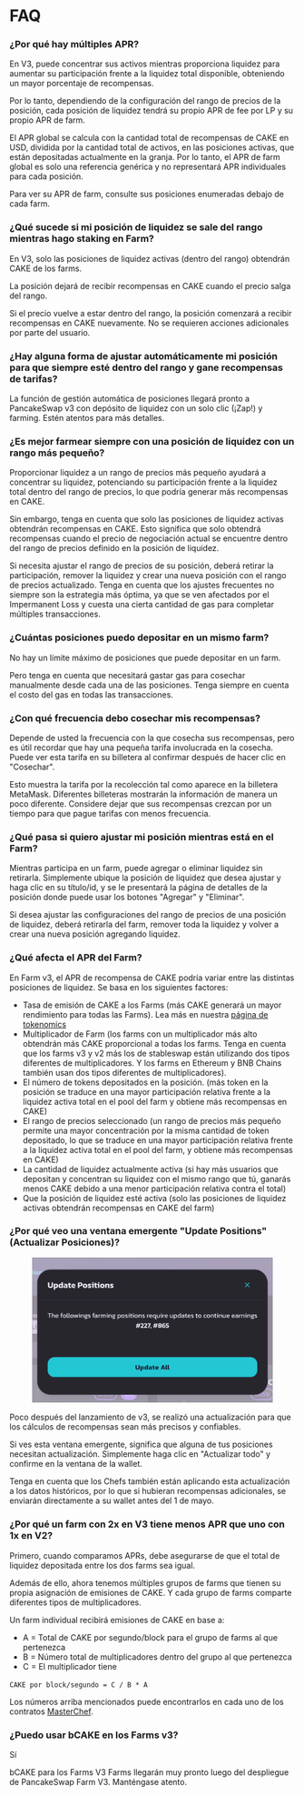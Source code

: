 # FAQ

### ¿Por qué hay múltiples APR?&#x20;

En V3, puede concentrar sus activos mientras proporciona liquidez para aumentar su participación frente a la liquidez total disponible, obteniendo un mayor porcentaje de recompensas.&#x20;

Por lo tanto, dependiendo de la configuración del rango de precios de la posición, cada posición de liquidez tendrá su propio APR de fee por LP y su propio APR de farm.&#x20;

El APR global se calcula con la cantidad total de recompensas de CAKE en USD, dividida por la cantidad total de activos, en las posiciones activas, que están depositadas actualmente en la granja. Por lo tanto, el APR de farm global es solo una referencia genérica y no representará APR individuales para cada posición.&#x20;

Para ver su APR de farm, consulte sus posiciones enumeradas debajo de cada farm.

### ¿Qué sucede si mi posición de liquidez se sale del rango mientras hago staking en Farm?&#x20;

En V3, solo las posiciones de liquidez activas (dentro del rango) obtendrán CAKE de los farms.&#x20;

La posición dejará de recibir recompensas en CAKE cuando el precio salga del rango.&#x20;

Si el precio vuelve a estar dentro del rango, la posición comenzará a recibir recompensas en CAKE nuevamente. No se requieren acciones adicionales por parte del usuario.

### ¿Hay alguna forma de ajustar automáticamente mi posición para que siempre esté dentro del rango y gane recompensas de tarifas?&#x20;

La función de gestión automática de posiciones llegará pronto a PancakeSwap v3 con depósito de liquidez con un solo clic (¡Zap!) y farming. Estén atentos para más detalles.

### ¿Es mejor farmear siempre con una posición de liquidez con un rango más pequeño?&#x20;

Proporcionar liquidez a un rango de precios más pequeño ayudará a concentrar su liquidez, potenciando su participación frente a la liquidez total dentro del rango de precios, lo que podría generar más recompensas en CAKE.&#x20;

Sin embargo, tenga en cuenta que solo las posiciones de liquidez activas obtendrán recompensas en CAKE. Esto significa que solo obtendrá recompensas cuando el precio de negociación actual se encuentre dentro del rango de precios definido en la posición de liquidez.&#x20;

Si necesita ajustar el rango de precios de su posición, deberá retirar la participación, remover la liquidez y crear una nueva posición con el rango de precios actualizado. Tenga en cuenta que los ajustes frecuentes no siempre son la estrategia más óptima, ya que se ven afectados por el Impermanent Loss y cuesta una cierta cantidad de gas para completar múltiples transacciones.

### ¿Cuántas posiciones puedo depositar en un mismo farm?

No hay un límite máximo de posiciones que puede depositar en un farm.&#x20;

Pero tenga en cuenta que necesitará gastar gas para cosechar manualmente desde cada una de las posiciones. Tenga siempre en cuenta el costo del gas en todas las transacciones.

### ¿Con qué frecuencia debo cosechar mis recompensas?&#x20;

Depende de usted la frecuencia con la que cosecha sus recompensas, pero es útil recordar que hay una pequeña tarifa involucrada en la cosecha. Puede ver esta tarifa en su billetera al confirmar después de hacer clic en "Cosechar".&#x20;

Esto muestra la tarifa por la recolección tal como aparece en la billetera MetaMask. Diferentes billeteras mostrarán la información de manera un poco diferente. Considere dejar que sus recompensas crezcan por un tiempo para que pague tarifas con menos frecuencia.

### ¿Qué pasa si quiero ajustar mi posición mientras está en el Farm?

Mientras participa en un farm, puede agregar o eliminar liquidez sin retirarla. Simplemente ubique la posición de liquidez que desea ajustar y haga clic en su título/id, y se le presentará la página de detalles de la posición donde puede usar los botones "Agregar" y "Eliminar".&#x20;

Si desea ajustar las configuraciones del rango de precios de una posición de liquidez, deberá retirarla del farm, remover toda la liquidez y volver a crear una nueva posición agregando liquidez.

### ¿Qué afecta el APR del Farm?&#x20;

En Farm v3, el APR de recompensa de CAKE podría variar entre las distintas posiciones de liquidez. Se basa en los siguientes factores:&#x20;

* Tasa de emisión de CAKE a los Farms (más CAKE generará un mayor rendimiento para todas las Farms). Lea más en nuestra [página de tokenomics](../../tokenomics/cake-updated-10-29-2020/tokenomics-de-cake.md)&#x20;
* Multiplicador de Farm (los farms con un multiplicador más alto obtendrán más CAKE proporcional a todas los farms. Tenga en cuenta que los farms v3 y v2 más los de stableswap están utilizando dos tipos diferentes de multiplicadores. Y los farms en Ethereum y BNB Chains también usan dos tipos diferentes de multiplicadores).&#x20;
* El número de tokens depositados en la posición. (más token en la posición se traduce en una mayor participación relativa frente a la liquidez activa total en el pool del farm y obtiene más recompensas en CAKE)
* El rango de precios seleccionado (un rango de precios más pequeño permite una mayor concentración por la misma cantidad de token depositado, lo que se traduce en una mayor participación relativa frente a la liquidez activa total en el pool del farm, y obtiene más recompensas en CAKE)
* La cantidad de liquidez actualmente activa (si hay más usuarios que depositan y concentran su liquidez con el mismo rango que tú, ganarás menos CAKE debido a una menor participación relativa contra el total)
* Que la posición de liquidez esté activa (solo las posiciones de liquidez activas obtendrán recompensas en CAKE del farm)

### ¿Por qué veo una ventana emergente "Update Positions" (Actualizar Posiciones)?

<figure><img src="../../.gitbook/assets/image (16).png" alt=""><figcaption></figcaption></figure>

Poco después del lanzamiento de v3, se realizó una actualización para que los cálculos de recompensas sean más precisos y confiables.&#x20;

Si ves esta ventana emergente, significa que alguna de tus posiciones necesitan actualización. Simplemente haga clic en "Actualizar todo" y confirme en la ventana de la wallet.&#x20;

Tenga en cuenta que los Chefs también están aplicando esta actualización a los datos históricos, por lo que si hubieran recompensas adicionales, se enviarán directamente a su wallet antes del 1 de mayo.

### ¿Por qué un farm con 2x en V3 tiene menos APR que uno con 1x en V2?

Primero, cuando comparamos APRs, debe asegurarse de que el total de liquidez depositada entre los dos farms sea igual.

Además de ello, ahora tenemos múltiples grupos de farms que tienen su propia asignación de emisiones de CAKE. Y cada grupo de farms comparte diferentes tipos de multiplicadores.

Un farm individual recibirá emisiones de CAKE en base a:

* A = Total de CAKE por segundo/block para el grupo de farms al que pertenezca
* B = Número total de multiplicadores dentro del grupo al que pertenezca
* C = El multiplicador tiene

`CAKE por block/segundo = C / B * A`

Los números arriba mencionados puede encontrarlos en cada uno de los contratos [MasterChef](https://docs.pancakeswap.finance/code/smart-contracts/main-staking-masterchef-contract).



### ¿Puedo usar bCAKE en los Farms v3?

Sí

bCAKE para los Farms V3 Farms llegarán muy pronto luego del despliegue de PancakeSwap Farm V3. Manténgase atento.

